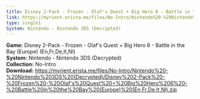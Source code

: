 ```yaml
---
title: Disney 2-Pack - Frozen - Olaf's Quest + Big Hero 6 - Battle in the Bay (Europe) (En,Fr,De,It,Nl)
link: https://myrient.erista.me/files/No-Intro/Nintendo%20-%20Nintendo%203DS%20(Decrypted)/Disney%202-Pack%20-%20Frozen%20-%20Olaf's%20Quest%20+%20Big%20Hero%206%20-%20Battle%20in%20the%20Bay%20(Europe)%20(En,Fr,De,It,Nl).zip
type: single1
System: Nintendo - Nintendo 3DS (Decrypted)
---
```

<b>Game:</b> Disney 2-Pack - Frozen - Olaf's Quest + Big Hero 6 - Battle in the Bay (Europe) (En,Fr,De,It,Nl)<br>
<b>System:</b> Nintendo - Nintendo 3DS (Decrypted)<br>
<b>Collection:</b> No-Intro<br>
<b>Download:</b> https://myrient.erista.me/files/No-Intro/Nintendo%20-%20Nintendo%203DS%20(Decrypted)/Disney%202-Pack%20-%20Frozen%20-%20Olaf's%20Quest%20+%20Big%20Hero%206%20-%20Battle%20in%20the%20Bay%20(Europe)%20(En,Fr,De,It,Nl).zip